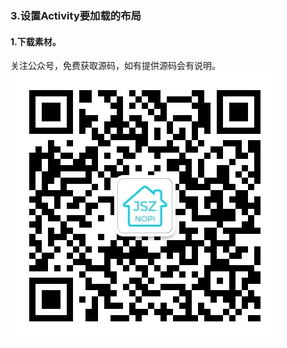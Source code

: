 ### 3.设置Activity要加载的布局
#### 1.下载素材。
关注公众号，免费获取源码，如有提供源码会有说明。
![title](https://raw.githubusercontent.com/JSZNopi/JSZImage/master/gitnote/2019/10/30/WXCODE-1572446034519.jpeg)